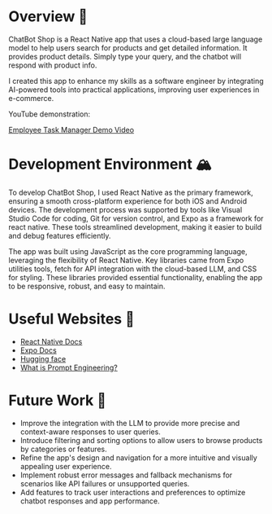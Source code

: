 # Overview 👀

ChatBot Shop is a React Native app that uses a cloud-based large language model to help users 
search for products and get detailed information. It provides product details. Simply type 
your query, and the chatbot will respond with product info.

I created this app to enhance my skills as a software engineer by integrating AI-powered 
tools into practical applications, improving user experiences in e-commerce.

YouTube demonstration:

[Employee Task Manager Demo Video](https://youtu.be)

# Development Environment 🏔️

To develop ChatBot Shop, I used React Native as the primary framework, ensuring a smooth 
cross-platform experience for both iOS and Android devices. The development process was 
supported by tools like Visual Studio Code for coding, Git for version control, and Expo 
as a framework for react native. These tools streamlined development, making it easier 
to build and debug features efficiently.

The app was built using JavaScript as the core programming language, leveraging the 
flexibility of React Native. Key libraries came from Expo utilities tools, fetch for API integration 
with the cloud-based LLM, and CSS for styling. These libraries provided essential functionality, 
enabling the app to be responsive, robust, and easy to maintain.

# Useful Websites 🎯

* [React Native Docs](https://reactnative.dev)
* [Expo Docs](https://docs.expo.dev)
* [Hugging face](https://huggingface.co/docs)
* [What is Prompt Engineering?](https://aws.amazon.com/what-is/prompt-engineering/)

# Future Work 🚨

* Improve the integration with the LLM to provide more precise and context-aware responses 
to user queries.
* Introduce filtering and sorting options to allow users to browse products by categories 
or features.
* Refine the app's design and navigation for a more intuitive and visually appealing user 
experience.
* Implement robust error messages and fallback mechanisms for scenarios like API failures 
or unsupported queries.
* Add features to track user interactions and preferences to optimize chatbot responses 
and app performance.

[//]: # (# App Preview 🔥)

[//]: # ()
[//]: # (### Interactive App Preview)

[//]: # (➡️ [App Preview]&#40;https://appetize.io&#41;)

[//]: # ()
[//]: # (<div style="display: flex; justify-content: space-between;">)

[//]: # (    <div style="text-align: center;">)

[//]: # (        <h3>Android Sequence Preview</h3>)

[//]: # (        <img src="https://i.giphy.com" alt="android"/>)

[//]: # (    </div>)

[//]: # (    <div style="text-align: center;">)

[//]: # (        <h3>iOS Sequence Preview</h3>)

[//]: # (        <img src="https://i.giphy.com" alt="ios"/>)

[//]: # (    </div>)

[//]: # (</div>)